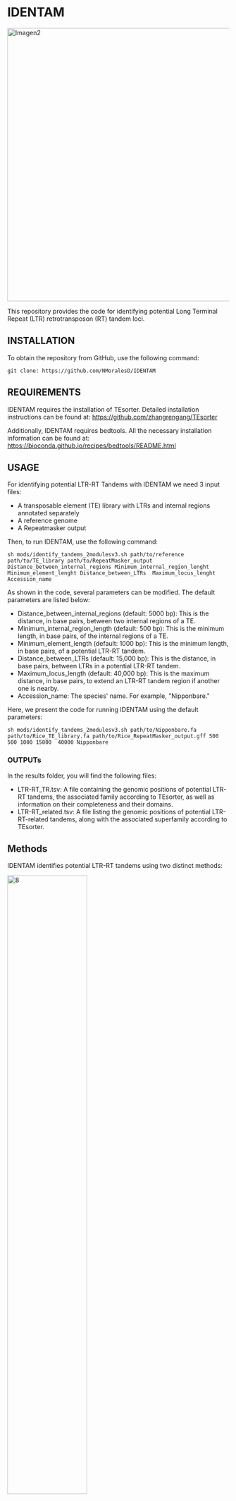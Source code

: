 # **IDENTAM**
<img width="620" alt="Imagen2" src="https://github.com/NMoralesD/IDENTAM/assets/173355210/48db2ba0-bd9b-40eb-8b98-f1c5a34a1f0d">

This repository provides the code for identifying potential Long Terminal Repeat (LTR) retrotransposon (RT) tandem loci.

## INSTALLATION
To obtain the repository from GitHub, use the following command:

```git clone: https://github.com/NMoralesD/IDENTAM```


## REQUIREMENTS
IDENTAM requires the installation of TEsorter. Detailed installation instructions can be found at:
https://github.com/zhangrengang/TEsorter

Additionally, IDENTAM requires bedtools. All the necessary installation information can be found at:
https://bioconda.github.io/recipes/bedtools/README.html

## USAGE
For identifying potential LTR-RT Tandems with IDENTAM we need 3 input files:  
- A transposable element (TE) library with LTRs and internal regions annotated separately
- A reference genome
- A Repeatmasker output 

Then, to run IDENTAM, use the following command:

```sh mods/identify_tandems_2modulesv3.sh path/to/reference path/to/TE_library path/to/RepeatMasker_output Distance_between_internal_regions Minimum_internal_region_lenght Minimum_element_lenght Distance_between_LTRs  Maximum_locus_lenght Accession_name```

As shown in the code, several parameters can be modified. The default parameters are listed below:

+ Distance_between_internal_regions (default: 5000 bp): This is the distance, in base pairs, between two internal regions of a TE.
+ Minimum_internal_region_length (default: 500 bp): This is the minimum length, in base pairs, of the internal regions of a TE.
+ Minimum_element_length (default: 1000 bp): This is the minimum length, in base pairs, of a potential LTR-RT tandem.
+ Distance_between_LTRs (default: 15,000 bp): This is the distance, in base pairs, between LTRs in a potential LTR-RT tandem.
+ Maximum_locus_length (default: 40,000 bp): This is the maximum distance, in base pairs, to extend an LTR-RT tandem region if another one is nearby.
+ Accession_name: The species' name. For example, "Nipponbare."

Here, we present the code for running IDENTAM using the default parameters:

```sh mods/identify_tandems_2modulesv3.sh path/to/Nipponbare.fa path/to/Rice_TE_library.fa path/to/Rice_RepeatMasker_output.gff 500 500 1000 15000  40000 Nipponbare```

### OUTPUTs
In the results folder, you will find the following files:
+ LTR-RT_TR.tsv: A file containing the genomic positions of potential LTR-RT tandems, the associated family according to TEsorter, as well as information on their completeness and their domains.
+ LTR-RT_related.tsv: A file listing the genomic positions of potential LTR-RT-related tandems, along with the associated superfamily according to TEsorter.

## Methods
IDENTAM identifies potential LTR-RT tandems using two distinct methods:

<img src="https://github.com/NMoralesD/IDENTAM/assets/173355210/07552642-df4f-4e63-a496-d4eed9a679f1" alt="8" style="width:60%; height:auto;">

### METHOD 1 
This method detects two (≤ 5 kb apart) internal LTR-RT regions from the same family. It then checks for the presence of surrounding LTRs and generates a BED file with potential LTR-RT tandems.
### METHOD 2
This method identifies three nearby LTRs from the same family. It then verifies if there are internal LTR-RT regions from the same family located between the LTRs and produces a BED file with potential LTR-RT tandems.










